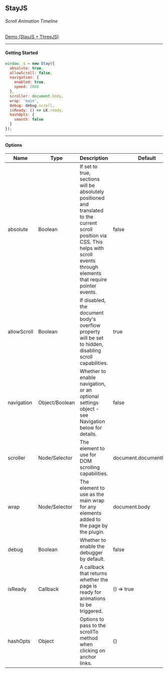 ## StayJS
###### Scroll Animation Timeline
[Demo (StayJS + ThreeJS)](https://brycegough.github.io/StayThreeD/)

---
#### Getting Started
```js
window._$ = new Stay({
  absolute: true,
  allowScroll: false,
  navigation: {
    enabled: true,
    speed: 2000
  },
  scroller: document.body,
  wrap: 'main',
  debug: debug.scroll,
  isReady: () => LK.ready,
  hashOpts: {
    smooth: false
  }
});
```

---
#### Options
| Name        | Type           | Description                                                  | Default                  |
| ----------- | -------------- | ------------------------------------------------------------ | ------------------------ |
| absolute    | Boolean        | If set to true, sections will be absolutely positioned and translated to the current scroll position via CSS. This helps with scroll events through elements that require pointer events. | false                    |
| allowScroll | Boolean        | If disabled, the document body's overflow property will be set to hidden, disabling scroll capabilities. | true                     |
| navigation  | Object/Boolean | Whether to enable navigation, or an optional settings object - see Navigation below for details. | false                    |
| scroller    | Node/Selector  | The element to use for DOM scrolling capabilities.           | document.documentElement |
| wrap        | Node/Selector  | The element to use as the main wrap for any elements added to the page by the plugin. | document.body            |
| debug       | Boolean        | Whether to enable the debugger by default.                   | false                    |
| isReady     | Callback       | A callback that returns whether the page is ready for animations to be triggered. | () => true               |
| hashOpts    | Object         | Options to pass to the scrollTo method when clicking on anchor links. | {}                       |
